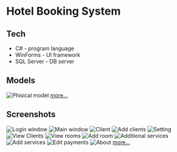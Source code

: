 # Hotel Booking System

## Tech
* C# - program language
* WinForms - UI framework
* SQL Server - DB server

## Models
![Phisical model](schemas/model4.png)
[more...](schemas)

## Screenshots
![Login window](screenshots/screen1.png)
![Main window](screenshots/screen2.png)
![Client](screenshots/screen5.png)
![Add clients](screenshots/screen14.png)
![Setting](screenshots/screen3.png)
![View Clients](screenshots/screen7.png)
![View rooms](screenshots/screen8.png)
![Add room](screenshots/screen9.png)
![Additional services](screenshots/screen11.png)
![Add services](screenshots/screen16.png)
![Edit payments](screenshots/screen12.png)
![About](screenshots/screen13.png)
[more...](screenshots)

